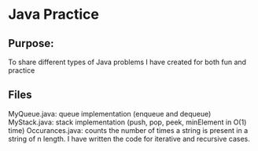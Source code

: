 # Java Practice

## Purpose:
To share different types of Java problems I have created for both fun and practice

## Files
MyQueue.java: queue implementation (enqueue and dequeue)
MyStack.java: stack implementation (push, pop, peek, minElement in O(1) time)
Occurances.java: counts the number of times a string is present in a string of n length. I have written the code for iterative and recursive cases.
